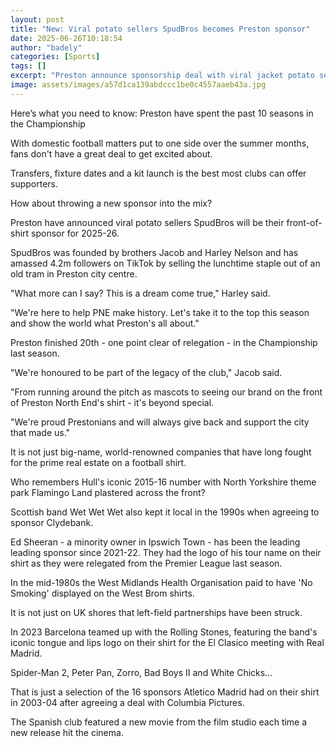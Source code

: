 ```yaml
---
layout: post
title: "New: Viral potato sellers SpudBros becomes Preston sponsor"
date: 2025-06-26T10:18:54
author: "badely"
categories: [Sports]
tags: []
excerpt: "Preston announce sponsorship deal with viral jacket potato sellers SpudBros."
image: assets/images/a57d1ca139abdccc1be0c4557aaeb43a.jpg
---
```


Here’s what you need to know: Preston have spent the past 10 seasons in the Championship

With domestic football matters put to one side over the summer months, fans don't have a great deal to get excited about.

Transfers, fixture dates and a kit launch is the best most clubs can offer supporters.

How about throwing a new sponsor into the mix?

Preston have announced viral potato sellers SpudBros will be their front-of-shirt sponsor for 2025-26.

SpudBros was founded by brothers Jacob and Harley Nelson and has amassed 4.2m followers on TikTok by selling the lunchtime staple out of an old tram in Preston city centre.

"What more can I say? This is a dream come true," Harley said.

"We're here to help PNE make history. Let's take it to the top this season and show the world what Preston's all about."

Preston finished 20th - one point clear of relegation - in the Championship last season.

"We're honoured to be part of the legacy of the club," Jacob said.

"From running around the pitch as mascots to seeing our brand on the front of Preston North End's shirt - it's beyond special.

"We're proud Prestonians and will always give back and support the city that made us."

It is not just big-name, world-renowned companies that have long fought for the prime real estate on a football shirt.

Who remembers Hull's iconic 2015-16 number with North Yorkshire theme park Flamingo Land plastered across the front?

Scottish band Wet Wet Wet also kept it local in the 1990s when agreeing to sponsor Clydebank.

Ed Sheeran - a minority owner in Ipswich Town - has been the leading leading sponsor since 2021-22. They had the logo of his tour name on their shirt as they were relegated from the Premier League last season.

In the mid-1980s the West Midlands Health Organisation paid to have 'No Smoking' displayed on the West Brom shirts.

It is not just on UK shores that left-field partnerships have been struck.

In 2023 Barcelona teamed up with the Rolling Stones, featuring the band's iconic tongue and lips logo on their shirt for the El Clasico meeting with Real Madrid.

Spider-Man 2, Peter Pan, Zorro, Bad Boys II and White Chicks...

That is just a selection of the 16 sponsors Atletico Madrid had on their shirt in 2003-04 after agreeing a deal with Columbia Pictures.

The Spanish club featured a new movie from the film studio each time a new release hit the cinema.

